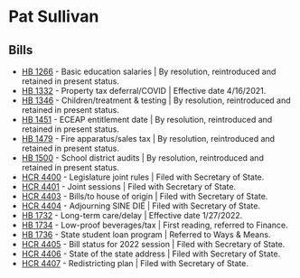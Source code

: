 # Pat Sullivan
## Bills
* [HB 1266](/bill/2021-22/hb/1266/) - Basic education salaries | By resolution, reintroduced and retained in present status.
* [HB 1332](/bill/2021-22/hb/1332/) - Property tax deferral/COVID | Effective date 4/16/2021.
* [HB 1346](/bill/2021-22/hb/1346/) - Children/treatment & testing | By resolution, reintroduced and retained in present status.
* [HB 1451](/bill/2021-22/hb/1451/) - ECEAP entitlement date | By resolution, reintroduced and retained in present status.
* [HB 1479](/bill/2021-22/hb/1479/) - Fire apparatus/sales tax | By resolution, reintroduced and retained in present status.
* [HB 1500](/bill/2021-22/hb/1500/) - School district audits | By resolution, reintroduced and retained in present status.
* [HCR 4400](/bill/2021-22/hcr/4400/) - Legislature joint rules | Filed with Secretary of State.
* [HCR 4401](/bill/2021-22/hcr/4401/) - Joint sessions | Filed with Secretary of State.
* [HCR 4403](/bill/2021-22/hcr/4403/) - Bills/to house of origin | Filed with Secretary of State.
* [HCR 4404](/bill/2021-22/hcr/4404/) - Adjourning SINE DIE | Filed with Secretary of State.
* [HB 1732](/bill/2021-22/hb/1732/) - Long-term care/delay | Effective date 1/27/2022.
* [HB 1734](/bill/2021-22/hb/1734/) - Low-proof beverages/tax | First reading, referred to Finance.
* [HB 1736](/bill/2021-22/hb/1736/) - State student loan program | Referred to Ways & Means.
* [HCR 4405](/bill/2021-22/hcr/4405/) - Bill status for 2022 session | Filed with Secretary of State.
* [HCR 4406](/bill/2021-22/hcr/4406/) - State of the state address | Filed with Secretary of State.
* [HCR 4407](/bill/2021-22/hcr/4407/) - Redistricting plan | Filed with Secretary of State.
